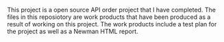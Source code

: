 This project is a open source API order project that I have completed. 
The files in this reposiotory are work products that have been produced as a result of working on this project.
The work products include a test plan for the project as well as a Newman HTML report.
